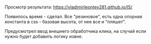 Просмотр результата: https://vladimirleontev281.github.io/IS/

Появилось время - сделал. Все "резиновое", есть одна опорная константа в css - базовая высота, от нее все и "пляшет".

Предусмотрел ввод внешнего обработчика клика, на случай если нужно будет добавить логику извне.
